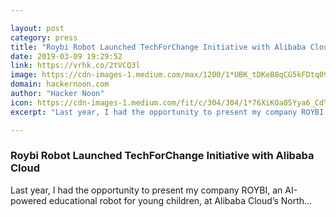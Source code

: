 ```yaml
---

layout: post
category: press
title: "Roybi Robot Launched TechForChange Initiative with Alibaba Cloud"
date: 2019-03-09 19:29:52
link: https://vrhk.co/2tVCQ3l
image: https://cdn-images-1.medium.com/max/1200/1*UBK_tDKeB8qCG5kFDtq09g.jpeg
domain: hackernoon.com
author: "Hacker Noon"
icon: https://cdn-images-1.medium.com/fit/c/304/304/1*76XiKOa05Yya6_CdYX8pVg.jpeg
excerpt: "Last year, I had the opportunity to present my company ROYBI, an AI-powered educational robot for young children, at Alibaba Cloud’s North…"

---
```


### Roybi Robot Launched TechForChange Initiative with Alibaba Cloud

Last year, I had the opportunity to present my company ROYBI, an AI-powered educational robot for young children, at Alibaba Cloud’s North…